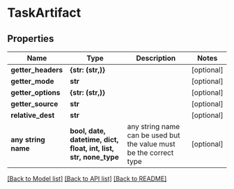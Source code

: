 # TaskArtifact


## Properties
Name | Type | Description | Notes
------------ | ------------- | ------------- | -------------
**getter_headers** | **{str: (str,)}** |  | [optional] 
**getter_mode** | **str** |  | [optional] 
**getter_options** | **{str: (str,)}** |  | [optional] 
**getter_source** | **str** |  | [optional] 
**relative_dest** | **str** |  | [optional] 
**any string name** | **bool, date, datetime, dict, float, int, list, str, none_type** | any string name can be used but the value must be the correct type | [optional]

[[Back to Model list]](../README.md#documentation-for-models) [[Back to API list]](../README.md#documentation-for-api-endpoints) [[Back to README]](../README.md)


